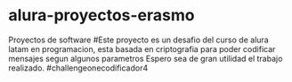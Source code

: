 # alura-proyectos-erasmo
Proyectos de software
#Este proyecto es un desafio del curso de alura latam en programacion, esta basada en criptografia para poder codificar mensajes segun algunos parametros
Espero sea de gran utilidad el trabajo realizado.
#challengeonecodificador4
